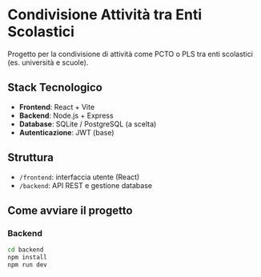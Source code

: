 # Condivisione Attività tra Enti Scolastici

Progetto per la condivisione di attività come PCTO o PLS tra enti scolastici (es. università e scuole).

## Stack Tecnologico

- **Frontend**: React + Vite
- **Backend**: Node.js + Express
- **Database**: SQLite / PostgreSQL (a scelta)
- **Autenticazione**: JWT (base)

## Struttura

- `/frontend`: interfaccia utente (React)
- `/backend`: API REST e gestione database

## Come avviare il progetto

### Backend
```bash
cd backend
npm install
npm run dev
